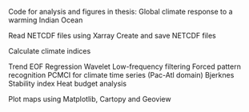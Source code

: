 Code for analysis and figures in thesis: Global climate response to a warming Indian Ocean

Read NETCDF files using Xarray
Create and save NETCDF files

Calculate climate indices

Trend
EOF
Regression
Wavelet
Low-frequency filtering
Forced pattern recognition
PCMCI for climate time series (Pac-Atl domain)
Bjerknes Stability index 
Heat budget analysis

Plot maps using Matplotlib, Cartopy and Geoview
